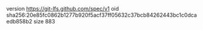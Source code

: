 version https://git-lfs.github.com/spec/v1
oid sha256:20e85fc0862b1277b920f5acf37ff05632c37bcb84262443bc1c0dcaedb858b2
size 883
